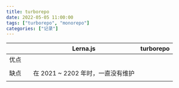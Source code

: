 ```yaml
---
title: turborepo
date: 2022-05-05 11:00:00
tags: ["turborepo", "monorepo"]
categories: ["记录"]
---
```




|      |      | Lerna.js                          | turborepo |
| ---- | ---- | --------------------------------- | --------- |
| 优点 |      |                                   |           |
|      |      |                                   |           |
| 缺点 |      | 在 2021 ~ 2202 年时，一直没有维护 |           |
|      |      |                                   |           |

